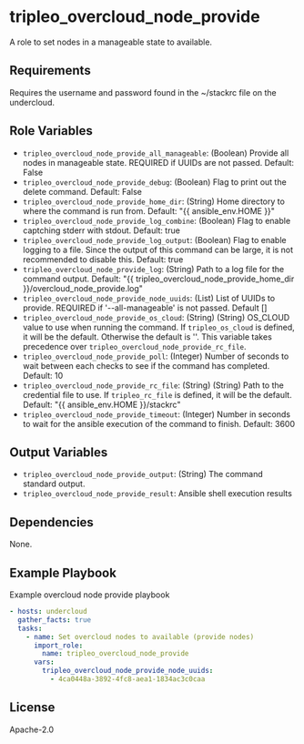 tripleo_overcloud_node_provide
==============================

A role to set nodes in a manageable state to available.

Requirements
------------

Requires the username and password found in the ~/stackrc file on the undercloud.

Role Variables
--------------

* `tripleo_overcloud_node_provide_all_manageable`: (Boolean) Provide all nodes in manageable state. REQUIRED if UUIDs are not passed. Default: False
* `tripleo_overcloud_node_provide_debug`: (Boolean) Flag to print out the delete command. Default: False
* `tripleo_overcloud_node_provide_home_dir`: (String) Home directory to where the command is run from. Default: "{{ ansible_env.HOME }}"
* `tripleo_overcloud_node_provide_log_combine`: (Boolean) Flag to enable captching stderr with stdout. Default: true
* `tripleo_overcloud_node_provide_log_output`: (Boolean) Flag to enable logging to a file. Since the output of this command can be large, it is not recommended to disable this. Default: true
* `tripleo_overcloud_node_provide_log`: (String) Path to a log file for the command output. Default: "{{ tripleo_overcloud_node_provide_home_dir }}/overcloud_node_provide.log"
* `tripleo_overcloud_node_provide_node_uuids`: (List) List of  UUIDs to provide. REQUIRED if '--all-manageable' is not passed. Default []
* `tripleo_overcloud_node_provide_os_cloud`: (String) (String) OS_CLOUD value to use when running the command. If `tripleo_os_cloud` is defined, it will be the default. Otherwise the default is ''. This variable takes precedence over `tripleo_overcloud_node_provide_rc_file`.
* `tripleo_overcloud_node_provide_poll`: (Integer) Number of seconds to wait between each checks to see if the command has completed. Default: 10
* `tripleo_overcloud_node_provide_rc_file`: (String) (String) Path to the credential file to use. If `tripleo_rc_file` is defined, it will be the default. Default: "{{ ansible_env.HOME }}/stackrc"
* `tripleo_overcloud_node_provide_timeout`: (Integer) Number in seconds to wait for the ansible execution of the command to finish. Default: 3600

Output Variables
----------------

* `tripleo_overcloud_node_provide_output`: (String) The command standard output.
* `tripleo_overcloud_node_provide_result`: Ansible shell execution results

Dependencies
------------

None.

Example Playbook
----------------

Example overcloud node provide playbook

```yaml
- hosts: undercloud
  gather_facts: true
  tasks:
    - name: Set overcloud nodes to available (provide nodes)
      import_role:
        name: tripleo_overcloud_node_provide
      vars:
        tripleo_overcloud_node_provide_node_uuids:
          - 4ca0448a-3892-4fc8-aea1-1834ac3c0caa
```

License
-------

Apache-2.0
